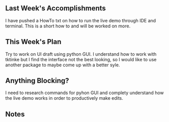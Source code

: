 ## Last Week's Accomplishments
I have pushed a HowTo txt on how to run the live demo through IDE and terminal. This is a short how to and will be worked on more.
## This Week's Plan

Try to work on UI draft using python GUI. I understand how to work with tktinke but I find the interface not the best looking, so I would like to use another package to maybe come up with a better syle.

## Anything Blocking?

I need to research commands for pyhon GUI and complety understand how the live demo works in order to productively make edits.
## Notes

